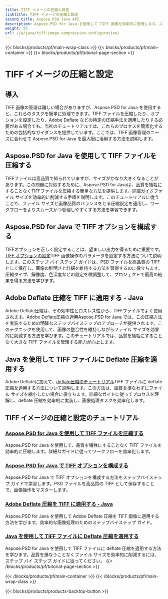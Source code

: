 ```yaml
---
title: TIFF イメージの圧縮と設定
linktitle: TIFF イメージの圧縮と設定
second_title: Aspose.PSD Java API
description: Aspose.PSD for Java を使用して TIFF 画像を効率的に管理します。ステップバイステップのチュートリアルで、TIFF ファイルの圧縮、構成、Adobe Deflate 圧縮の適用方法を学習します。
weight: 25
url: /ja/java/tiff-image-compression-configuration/
---
```


{{< blocks/products/pf/main-wrap-class >}}
{{< blocks/products/pf/main-container >}}
{{< blocks/products/pf/tutorial-page-section >}}

# TIFF イメージの圧縮と設定

## 導入

TIFF 画像の管理は難しい場合がありますが、Aspose.PSD for Java を使用すると、これらのタスクを簡単に処理できます。TIFF ファイルを圧縮したり、オプションを設定したり、Adobe Deflate などの特定の圧縮手法を適用したりする必要がある場合でも、当社のチュートリアルでは、これらのプロセスを簡素化するための包括的なガイダンスを提供しています。ここでは、TIFF 画像管理のニーズに合わせて Aspose.PSD for Java を最大限に活用する方法を説明します。

## Aspose.PSD for Java を使用して TIFF ファイルを圧縮する

TIFFファイルは高品質で知られていますが、サイズがかなり大きくなることがあります。この問題に対処するために、Aspose.PSD for Javaは、品質を犠牲にすることなくTIFFファイルを圧縮する簡単な方法を提供します。[詳細ガイド](./compress-tiff-files/)ファイル サイズを効率的に削減する手順を説明します。このチュートリアルに従うことで、ファイル サイズと画像品質のバランスをとる圧縮設定を適用し、ワークフローをよりスムーズかつ管理しやすくする方法を学習できます。

## Aspose.PSD for Java で TIFF オプションを構成する

TIFFオプションを正しく設定することは、望ましい出力を得るために重要です。[TIFF オプションの設定](./configure-tiff-options/)TIFF 画像操作のパラメータを設定する方法について説明します。このステップ バイ ステップ ガイドは、PSD ファイルを高品質の TIFF として保存し、画像の鮮明さと詳細を維持する方法を習得するのに役立ちます。圧縮タイプ、解像度、色深度などの設定を微調整して、プロジェクトで最高の結果を得る方法を学びます。

## Adobe Deflate 圧縮を TIFF に適用する - Java

 Adobe Deflate圧縮は、その効率性とロスレス性から、TIFFファイルでよく使用されます。[Adobe Deflate圧縮の適用](./apply-adobe-deflate-compression-tiff/)Aspose.PSD for Java では、この圧縮方法を実装するための明確なステップバイステップのアプローチが提供されます。このテクニックを使用して、画像の整合性を維持しながらファイル サイズを効果的に削減する方法を学びます。このチュートリアルでは、品質を犠牲にすることなく大きな TIFF ファイルを管理する能力が向上します。

## Java を使用して TIFF ファイルに Deflate 圧縮を適用する

Adobe Deflateに加えて、[deflate圧縮のチュートリアル](./apply-deflate-compression-tiff-files/)TIFF ファイルに deflate 圧縮を適用する方法について説明します。この方法は、画質を損なわずにファイル サイズを縮小したい場合に役立ちます。詳細なガイドに従ってプロセスを理解し、deflate 圧縮を効率的に実装し、画像処理タスクを効率化します。

## TIFF イメージの圧縮と設定のチュートリアル
### [Aspose.PSD for Java を使用して TIFF ファイルを圧縮する](./compress-tiff-files/)
Aspose.PSD for Java を使用して、品質を犠牲にすることなく TIFF ファイルを効率的に圧縮します。詳細なガイドに従ってワークフローを効率化します。
### [Aspose.PSD for Java で TIFF オプションを構成する](./configure-tiff-options/)
Aspose.PSD for Java で TIFF オプションを構成する方法をステップバイステップ ガイドで学習します。PSD ファイルを高品質の TIFF として保存することで、画像操作をマスターします。
### [Adobe Deflate 圧縮を TIFF に適用する - Java](./apply-adobe-deflate-compression-tiff/)
Aspose.PSD for Java を使用して Adobe Deflate 圧縮を TIFF 画像に適用する方法を学びます。効率的な画像処理のためのステップバイステップ ガイド。
### [Java を使用して TIFF ファイルに Deflate 圧縮を適用する](./apply-deflate-compression-tiff-files/)
Aspose.PSD for Java を使用して TIFF ファイルに deflate 圧縮を適用する方法を学びます。品質を損なうことなくファイル サイズを効率的に削減するには、ステップ バイ ステップ ガイドに従ってください。
{{< /blocks/products/pf/tutorial-page-section >}}

{{< /blocks/products/pf/main-container >}}
{{< /blocks/products/pf/main-wrap-class >}}

{{< blocks/products/products-backtop-button >}}
